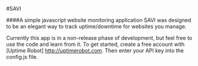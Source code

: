 #SAVI

####A simple javascript website monitoring application
SAVI was designed to be an elegant way to track uptime/downtime for websites you manage.

Currently this app is in a non-release phase of development, but feel free to use the code and learn from it. To get started, create a free account with [Uptime Robot] http://uptimerobot.com. Then enter your API key into the config.js file.
